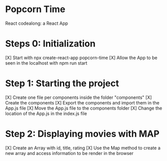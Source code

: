 # Popcorn Time
React codealong: a React App

# Steps 0: Initialization
[X] Start with npx create-react-app popcorn-time
[X] Allow the App to be seen in the localhost with npm run start

# Step 1: Starting the project
[X] Create one file per components inside the folder "components"
[X] Create the components
[X] Export the components and import them in the App.js file
[X] Move the App.js file to the components folder
[X] Change the location of the App.js in the index.js file

# Step 2: Displaying movies with MAP
[X] Create an Array with id, title, rating
[X] Use the Map method to create a new array and access information to be render in the browser